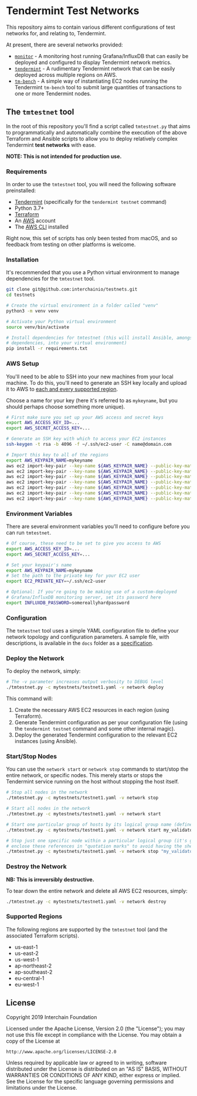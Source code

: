 # Tendermint Test Networks
This repository aims to contain various different configurations of test
networks for, and relating to, Tendermint.

At present, there are several networks provided:

* [`monitor`](./monitor/README.md) - A monitoring host running Grafana/InfluxDB
  that can easily be deployed and configured to display Tendermint network
  metrics.
* [`tendermint`](./tendermint/README.md) - A rudimentary Tendermint network that
  can be easily deployed across multiple regions on AWS.
* [`tm-bench`](./tm-bench/README.md) - A simple way of instantiating EC2 nodes
  running the Tendermint `tm-bench` tool to submit large quantities of
  transactions to one or more Tendermint nodes.

## The `tmtestnet` tool
In the root of this repository you'll find a script called `tmtestnet.py` that
aims to programmatically and automatically combine the execution of the above
Terraform and Ansible scripts to allow you to deploy relatively complex
Tendermint **test networks** with ease.

**NOTE: This is not intended for production use.**

### Requirements
In order to use the `tmtestnet` tool, you will need the following software
preinstalled:

* [Tendermint](https://tendermint.com/) (specifically for the
  `tendermint testnet` command)
* Python 3.7+
* [Terraform](https://www.terraform.io/)
* An [AWS](https://aws.amazon.com/) account
* The [AWS CLI](https://aws.amazon.com/cli/) installed

Right now, this set of scripts has only been tested from macOS, and so feedback
from testing on other platforms is welcome.

### Installation
It's recommended that you use a Python virtual environment to manage
dependencies for the `tmtestnet` tool.

```bash
git clone git@github.com:interchainio/testnets.git
cd testnets

# Create the virtual environment in a folder called "venv"
python3 -m venv venv

# Activate your Python virtual environment
source venv/bin/activate

# Install dependencies for tmtestnet (this will install Ansible, amongst other
# dependencies, into your virtual environment)
pip install -r requirements.txt
```

### AWS Setup
You'll need to be able to SSH into your new machines from your local machine. To
do this, you'll need to generate an SSH key locally and upload it to AWS to
[each and every supported region](#supported-regions).

Choose a name for your key (here it's referred to as `mykeyname`, but you should
perhaps choose something more unique).

```bash
# First make sure you set up your AWS access and secret keys
export AWS_ACCESS_KEY_ID=...
export AWS_SECRET_ACCESS_KEY=...

# Generate an SSH key with which to access your EC2 instances
ssh-keygen -t rsa -b 4096 -f ~/.ssh/ec2-user -C name@domain.com

# Import this key to all of the regions
export AWS_KEYPAIR_NAME=mykeyname
aws ec2 import-key-pair --key-name ${AWS_KEYPAIR_NAME} --public-key-material file://~/.ssh/ec2-user.pub --region us-east-1 && \
aws ec2 import-key-pair --key-name ${AWS_KEYPAIR_NAME} --public-key-material file://~/.ssh/ec2-user.pub --region us-east-2 && \
aws ec2 import-key-pair --key-name ${AWS_KEYPAIR_NAME} --public-key-material file://~/.ssh/ec2-user.pub --region us-west-1 && \
aws ec2 import-key-pair --key-name ${AWS_KEYPAIR_NAME} --public-key-material file://~/.ssh/ec2-user.pub --region ap-northeast-2 && \
aws ec2 import-key-pair --key-name ${AWS_KEYPAIR_NAME} --public-key-material file://~/.ssh/ec2-user.pub --region ap-southeast-2 && \
aws ec2 import-key-pair --key-name ${AWS_KEYPAIR_NAME} --public-key-material file://~/.ssh/ec2-user.pub --region eu-central-1 && \
aws ec2 import-key-pair --key-name ${AWS_KEYPAIR_NAME} --public-key-material file://~/.ssh/ec2-user.pub --region eu-west-1
```

### Environment Variables
There are several environment variables you'll need to configure before you can
run `tmtestnet`.

```bash
# Of course, these need to be set to give you access to AWS
export AWS_ACCESS_KEY_ID=...
export AWS_SECRET_ACCESS_KEY=...

# Set your keypair's name
export AWS_KEYPAIR_NAME=mykeyname
# Set the path to the private key for your EC2 user
export EC2_PRIVATE_KEY=~/.ssh/ec2-user

# Optional: If you're going to be making use of a custom-deployed
# Grafana/InfluxDB monitoring server, set its password here
export INFLUXDB_PASSWORD=somereallyhardpassword
```

### Configuration
The `tmtestnet` tool uses a simple YAML configuration file to define your
network topology and configuration parameters. A sample file, with descriptions,
is available in the `docs` folder as a
[specification](docs/network-layout-spec.md).

### Deploy the Network
To deploy the network, simply:

```bash
# The -v parameter increases output verbosity to DEBUG level
./tmtestnet.py -c mytestnets/testnet1.yaml -v network deploy
```

This command will:

1. Create the necessary AWS EC2 resources in each region (using Terraform).
2. Generate Tendermint configuration as per your configuration file (using the
   `tendermint testnet` command and some other internal magic).
3. Deploy the generated Tendermint configuration to the relevant EC2 instances
   (using Ansible).

### Start/Stop Nodes
You can use the `network start` or `network stop` commands to start/stop the
entire network, or specific nodes. This merely starts or stops the Tendermint
service running on the host without stopping the host itself.

```bash
# Stop all nodes in the network
./tmtestnet.py -c mytestnets/testnet1.yaml -v network stop

# Start all nodes in the network
./tmtestnet.py -c mytestnets/testnet1.yaml -v network start

# Start one particular group of hosts by its logical group name (defined in mytestnets/testnet1.yaml)
./tmtestnet.py -c mytestnets/testnet1.yaml -v network start my_validators

# Stop just one specific node within a particular logical group (it's generally a good idea to
# enclose these references in "quotation marks" to avoid having the shell try to interpret them)
./tmtestnet.py -c mytestnets/testnet1.yaml -v network stop "my_validators[0]"
```

### Destroy the Network

**NB: This is irreversibly destructive.**

To tear down the entire network and delete all AWS EC2 resources, simply:

```bash
./tmtestnet.py -c mytestnets/testnet1.yaml -v network destroy
```

### Supported Regions
The following regions are supported by the `tmtestnet` tool (and the associated
Terraform scripts).

* us-east-1
* us-east-2
* us-west-1
* ap-northeast-2
* ap-southeast-2
* eu-central-1
* eu-west-1

## License
Copyright 2019 Interchain Foundation

Licensed under the Apache License, Version 2.0 (the "License");
you may not use this file except in compliance with the License.
You may obtain a copy of the License at

    http://www.apache.org/licenses/LICENSE-2.0

Unless required by applicable law or agreed to in writing, software
distributed under the License is distributed on an "AS IS" BASIS,
WITHOUT WARRANTIES OR CONDITIONS OF ANY KIND, either express or implied.
See the License for the specific language governing permissions and
limitations under the License.

